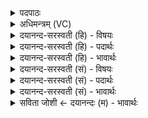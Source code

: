 <details><summary>पदपाठः</summary>

स॒वि॒तुः त्वा॒। प्र॒स॒व इति॑ प्रऽस॒वे। उत्। पु॒ना॒मि॒। अच्छि॑द्रेण। प॒वित्रे॑ण। सूर्य्य॑स्य। र॒श्मिभि॒रिति॑ र॒श्मिऽभिः॑। स॒वि॒तुः। वः॒। प्र॒स॒व इति॑ प्रऽस॒वे। उत्। पु॒ना॒मि॒। अच्छि॑द्रेण। प॒वित्रे॑ण। सूर्य्य॑स्य। र॒श्मिभि॒रिति॑ र॒श्मिभिः॑। ते॑जः। अ॒सि॒। शु॒क्रम्। अ॒सि॒। अ॒मृत॑म्। अ॒सि॒। धाम॑। नाम॑। अ॒सि॒। प्रि॒यम्। दे॒वाना॑म्। अना॑धृष्टम्। दे॒व॒यज॑न॒मिति॑ देव॒ऽयजन॑म्। अ॒सि॒। ३१।
</details>

<details><summary>अधिमन्त्रम् (VC)</summary>

- यज्ञो देवता सर्वस्य
- परमेष्ठी प्रजापतिर्ऋषिः
- जगती अनुष्टुप्
- निषादः
</details>

<details><summary>दयानन्द-सरस्वती (हि) - विषयः</summary>

उक्त यज्ञ कैसे पवित्र होता है, सो अगले मन्त्र में उपदेश किया है ॥
</details>

<details><summary>दयानन्द-सरस्वती (हि) - पदार्थः</summary>

पदार्थान्वयभाषाः -  जो यज्ञ (सवितुः) परमेश्वर के (प्रसवे) उत्पन्न किये संसार में (अच्छिद्रेण) निरन्तर (पवित्रेण) पवित्र तथा (सूर्य्यस्य) प्रकाशमय सूर्य्य की (रश्मिभिः) किरणों के साथ मिल के सब पदार्थों को शुद्ध करता है (त्वा) उस यज्ञ वा यज्ञकर्त्ता को मैं (उत्पुनामि) उत्कृष्टता के साथ पवित्र करता हूँ। इसी प्रकार (सवितुः) परमेश्वर के (प्रसवे) उत्पन्न किये हुए संसार में (अच्छिद्रेण) निरन्तर (पवित्रेण) शुद्धिकारक (सूर्य्यस्य) जो कि ऐश्वर्य हेतुओं के प्रेरक प्राण के (रश्मिभिः) अन्तराशय के प्रकाश करनेवाले गुण हैं, उनसे (वः) तुम लोगों को तथा प्रत्यक्ष पदार्थों को यज्ञ करके (उत्पुनामि) पवित्र करता हूँ। हे ब्रह्मन् ! जिस कारण आप (तेजोऽसि) स्वयंप्रकाशवान् (शुक्रमसि) शुक्र (अमृतमसि) नाशरहित (धामासि) सब पदार्थों का आधार (नामासि) वन्दना करने योग्य (देवानाम्) विद्वानों के (प्रियम्) प्रीतिकारक (अनाधृष्टम्) तथा किसी की भयता में न आने योग्य वा (देवयजनमसि) विद्वानों के पूजा करने योग्य हैं, इससे मैं (त्वा) आपका ही आश्रय करता हूँ ॥ यह इस मन्त्र का प्रथम अर्थ हुआ ॥ जिस कारण यह यज्ञ (तेजोऽसि) प्रकाश और (शुक्रमसि) शुद्धि का हेतु (अमृतमसि) मोक्ष सुख का देने तथा (धामासि) सब अन्न आदि पदार्थों की पुष्टि करने वा (नामासि) जल का हेतु (देवानाम्) श्रेष्ठ गुणों की (प्रियम्) प्रीति कराने तथा (अनाधृष्टम्) किसी को खण्डन करने के योग्य नहीं अर्थात् अत्यन्त उत्कृष्ट और (देवयजनम्) विद्वान् जनों को परमेश्वर का पूजन करानेवाला (असि) है, इस कारण इस यज्ञ से मैं (सवितुः) जगदीश्वर के (प्रसवे) उत्पन्न किये हुए संसार में (अच्छिद्रेण) निरन्तर (पवित्रेण) अति शुद्ध यज्ञ वा (सूर्य्यस्य) ऐश्वर्य्य उत्पन्न करनेवाले परमेश्वर के गुण अथवा ऐश्वर्य्य के उत्पन्न करानेवाले सूर्य्य की (रश्मिभिः) विज्ञानादि प्रकाश वा किरणों से (वः) तुम लोग वा प्रत्यक्ष पदार्थों को (उत्पुनामि) पवित्र करता हूँ ॥ यह दूसरा अर्थ हुआ ॥३१॥
</details>

<details><summary>दयानन्द-सरस्वती (हि) - भावार्थः</summary>

भावार्थभाषाः -  इस मन्त्र में श्लेषालङ्कार है। परमेश्वर यज्ञ विद्या के फल को जनाता है कि जो तुम लोगों से अनुष्ठान किया हुआ यज्ञ है, वह सूर्य्य की किरणों के साथ रहकर अपने निरन्तर शुद्ध गुण से सब पदार्थों को पवित्र करता है तथा वह उसके द्वारा सब पदार्थों को सूर्य्य की किरणों से तेजवान् शुद्ध उत्तम रसवाले सुखकारक प्रसन्नता का हेतु दृढ़ और यज्ञ करानेवाले पदार्थों को उत्पन्न कर के उनके भोजन, वस्त्र से शरीर की पुष्टि, बुद्धि और बल आदि शुद्ध गुणों को सम्पादन करके सब जीवों को सुख देता है ॥३१॥ ईश्वर ने इस अध्याय में मनुष्यों को शुद्ध कर्म के अनुष्ठान दोष और शत्रुओं की निवृत्ति, यज्ञक्रिया के फल को जानने, अच्छी प्रकार पुरुषार्थ करने, विद्या के विस्तार करने, धर्म के अनुकूल प्रजा पालने, धर्म के अनुष्ठान में निर्भयता से स्थिर होने, सब के साथ मित्रता से वर्त्तने, वेदों से सब विद्याओं का ग्रहण करने और कराने को शुद्धि तथा परोपकार के लिये प्रयत्न करने को आज्ञा दी है, सो यह सब मनुष्यों को अनुष्ठान करने के योग्य है ॥३१॥
</details>

<details><summary>दयानन्द-सरस्वती (सं) - विषयः</summary>

स यज्ञः कथं पवित्रीकरोतीत्युपदिश्यते ॥
</details>

<details><summary>दयानन्द-सरस्वती (सं) - पदार्थः</summary>

पदार्थान्वयभाषाः -  यो यज्ञः [सवितुः प्रसवे] अच्छिद्रेण पवित्रेण सूर्य्यस्य रश्मिभिः सह सर्वान् पदार्थान् पुनाति [त्वा] त्वां [तं यज्ञं] यजमानं वाहमुत्पुनामि। त्वां यजमानं वा। एवं च सवितुः प्रसवेऽच्छिद्रेण पवित्रेण सूर्य्यस्य रश्मिभिर्वो युष्मानेताँश्च पदार्थान् यज्ञेनोत्पुनामि। हे ब्रह्मन् ! यतस्वं तेजोसि शुक्रमस्यमृतमसि धामासि नामासि देवानां प्रियमस्यनाधृष्टमसि देवयजनमसि तस्मात् त्वामेवाहमाश्रयामीत्येकः ॥ यतोऽयं यज्ञस्तेजोऽ[स्य]स्ति शुक्रम[स्य]स्त्यमृतम[स्य]स्ति धामास्ति नामा[स्य]स्ति देवानां प्रियमनाधृष्टं देवयजनम[स्य]स्ति तेनानेन यज्ञेनाहं सवितुर्जगदीश्वरस्य प्रसवेऽच्छिद्रेण पवित्रेण सूर्य्यस्य रश्मिभिर्वो युष्मानेतान् सर्वान् पदार्थांश्चोत्पुनामि ॥ इति द्वितीयः ॥३१॥
</details>

<details><summary>दयानन्द-सरस्वती (सं) - भावार्थः</summary>

भावार्थभाषाः -  अत्र श्लेषालङ्कारः। ईश्वरो यज्ञविद्याफलं ज्ञापयति युष्माभिर्यथावदनुष्ठितो यज्ञः सूर्य्यस्य रश्मिभिर्विहरति स स्वकीयेन पवित्रेणाच्छिद्रेण गुणेन सर्वान् पदार्थान् पवित्रयति। स च तद्द्वारा सूर्य्यस्य रश्मिभिस्तेजस्विनः शुद्धानमृतरसान् सुखहेतुकान् प्रसन्नताजनकान् दृढान् यज्ञहेतून् पदार्थान् करोति यतस्तद्भोजनाच्छादनद्वारा वयं शरीरपुष्टिबुद्धिबलादीन् शुद्धगुणाँश्च संपाद्य नित्यं सुखयाम इति ॥३१॥ ईश्वरेणास्मिन्नध्याये मनुष्यान् प्रति शुद्धकर्मानुष्ठातुं दोषान् शत्रूंश्च निवारयितुं यज्ञक्रियाफलं ज्ञातुं सम्यक् पुरुषार्थं कर्त्तुं विद्या विस्तारयितुं धर्मेण प्रजाः पालयितुं धर्मानुष्ठाने निर्भयतया स्थातुं सर्वैः सह मित्रतामाचरितुं वेदाध्ययनाध्यापनाभ्यां सर्वाविद्या ग्रहीतुं ग्राहयितुं शुद्धये परोपकाराय च प्रयतितुमाज्ञा दत्तास्ति सेयं सर्वैर्मनुष्यैर्यथावदनुष्ठातव्येति ॥ इति श्रीमत्परिव्राजकाचार्य्यश्रीयुतदयानदसरस्वतीस्वामिना सुविरचिते संस्कृतार्य्यभाषाविभूषिते यजुर्वेदभाष्ये प्रथमोऽध्यायः सम्पूर्णः ॥१॥
</details>

<details><summary>सविता जोशी ← दयानन्दः (म) - भावार्थः</summary>

भावार्थभाषाः -  या मंत्रात श्लेषालंकार आहे. परमेश्वराकडून यज्ञाचे फळ असे मिळते की, यज्ञ हा सूर्यकिरणांच्या समवेत सर्व पदार्थांना शुद्ध व पवित्र करून त्यांना तेजस्वी शुद्ध, उत्तम, रसयुक्त, सुखकारक बनवून प्रसन्नता निर्माण करतो. परमेश्वर प्रत्यक्ष यज्ञीय पदार्थांना उत्पन्न करून त्याद्वारे जीवांना शरीर. बुद्धी व बल इत्यादी शुभगुणांनी युक्त करून त्यांना सुखी करतो.
</details>